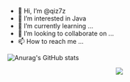 - 👋 Hi, I’m @qiz7z
- 👀 I’m interested in Java
- 🌱 I’m currently learning ...
- 💞️ I’m looking to collaborate on ...
- 📫 How to reach me ...

<!---
qiz7z/qiz7z is a ✨ special ✨ repository because its `README.md` (this file) appears on your GitHub profile.
You can click the Preview link to take a look at your changes.
--->
![Anurag's GitHub stats](https://github-readme-stats.vercel.app/api?username=qiz7z&show_icons=true&theme=radical)
<div align="center"> <img src="https://activity-graph.herokuapp.com/graph?username=qiz7z&theme=xcode" /> </div>
